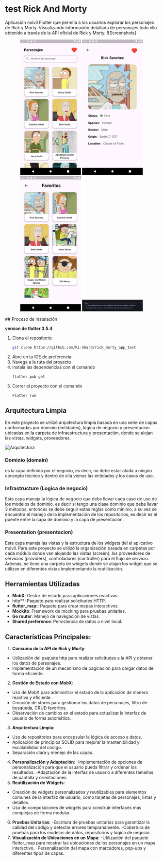 # test Rick And Morty

Aplicación móvil Flutter que permita a los usuarios explorar los personajes de Rick y Morty.
Visualizando información detallada de personajes todo ello obtenido a través de la API oficial de Rick y Morty.
![Screenshots]
<p align="center">
  <img src="assets/allcharacters.png" alt="Todos los Personajes" width="200"/>
  <img src="assets/details.png" alt="Pagina detalles" width="200"/>
  <img src="assets/favs.png" alt="Pagina favoritos" width="200"/>
    <img src="assets/testresults.png" alt=" Resultados Test" width="200"/>

</p>
## Proceso de Instalación

**version de flutter 3.5.4**

1. Clona el repositorio:
   ```sh
   git clone https://github.com/Ri-Shard/rick_morty_app_test
2. Abre en tu IDE de preferencia
3. Navega a la ruta del proyecto
4. Instala las dependencias con el comando
    ```sh
   flutter pub get
5. Correr el proyecto con el comando 
    ```sh
    Flutter run
## Arquitectura Limpia

En este proyecto se utilizó arquitectura limpia basada en una serie de capas conformadas por dominio (entidades), lógica de negocio y presentación ubicadas en la carpeta de infraestructura y presentación, donde se alojan las vistas, widgets, proveedores.

![Arquitectura](assets/arquitectura.png)

### Dominio (domain)
es la capa definida por el negocio, es decir, no debe estar atada a ningún concepto técnico y dentro de ella vemos las entidades y los casos de uso.

### Infrastructure (Logica de negocio)
Esta capa maneja la lógica de negocio que debe llevar cada caso de uso de los modelos de dominio, es decir si tengo una clase dominio que debe llevar 3 métodos, entonces se debe seguir estas reglas como mínimo, a su vez se encuentra el manejo de la implementación de los repositorios, es decir es el puente entre la capa de dominio y la capa de presentación.

### Presentation (presentacion)
Esta capa maneja las vistas y la estructura de los widgets del el aplicativo móvil. Para este proyecto se utilizó la organización basada en carpetas por cada módulo donde van alojando las vistas (screen), los proveedores de servicios (providers), controladores (controller) para el flujo de servicio. Además, se tiene una carpeta de widgets donde se alojan los widget que se utilizan en diferentes vistas implementando la reutilización.

## Herramientas Utilizadas

- **MobX**: Gestor de estado para aplicaciones reactivas.
- http**: Paquete para realizar solicitudes HTTP.
- **flutter_map:**: Paquete para crear mapas interactivos.
- **Mockito**: Framework de mocking para pruebas unitarias.
- **Go router**: Manejo de navegación de vistas.
- **Shared preference**: Persistencia de datos a nivel local.

## Características Principales:

1. **Consumo de la API de Rick y Morty**:
- Utilización del paquete http para realizar solicitudes a la API y obtener los datos de personajes.
- Implementación de un mecanismo de paginación para cargar datos de forma eficiente.
2. **Gestión de Estado con MobX**:
- Uso de MobX para administrar el estado de la aplicación de manera reactiva y eficiente.
- Creación de stores para gestionar los datos de personajes, filtro de busqueda, CRUD favoritos.
- Observación de cambios en el estado para actualizar la interfaz de usuario de forma automática.
3. **Arquitectura Limpia**:
- Uso de repositorios para encapsular la lógica de acceso a datos.
- Aplicación de principios SOLID para mejorar la mantenibilidad y escalabilidad del código.
- Separación clara y menejo de las capas.
4. **Personalización y Adaptación**:
-Implementación de opciones de personalización para que el usuario pueda filtrar y ordenar los resultados.
-Adaptación de la interfaz de usuario a diferentes tamaños de pantalla y orientaciones.
5. **Reutilización de Widgets**:
- Creación de widgets personalizados y reutilizables para elementos comunes de la interfaz de usuario, como tarjetas de personajes, listas y detalles.
- Uso de composiciones de widgets para construir interfaces más complejas de forma modular.
6. **Pruebas Unitarias**:
-Escritura de pruebas unitarias para garantizar la calidad del código y detectar errores tempranamente.
-Cobertura de pruebas para los modelos de datos, repositorios y lógica de negocio.
7. **Visualización de Ubicaciones en un Mapa**:
-Utilización del paquete flutter_map para mostrar las ubicaciones de los personajes en un mapa interactivo.
-Personalización del mapa con marcadores, pop-ups y diferentes tipos de capas.